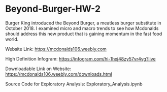 # Beyond-Burger-HW-2
Burger King introduced the Beyond Burger, a meatless burger substitute in October 2018. I examined micro and macro trends to see how Mcdonalds should address this new product that is gaining momentum in the fast food world. 

Website Link: https://mcdonalds106.weebly.com 

High Definition Infogram: https://infogram.com/hi-1hxj48zy57vr4vg?live

Downloadable Link on Website: https://mcdonalds106.weebly.com/downloads.html

Source Code for Exploratory Analysis: Exploratory_Analysis.ipynb
